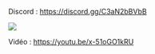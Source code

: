 Discord : https://discord.gg/C3aN2bBVbB

<img src="https://i.imgur.com/EkNFLWg.png">

Vidéo : https://youtu.be/x-51oGO1kRU
